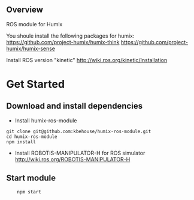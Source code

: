 ## Overview

ROS module for Humix 

You shoule install the following packages for humix:
https://github.com/project-humix/humix-think
https://github.com/project-humix/humix-sense

Install ROS version "kinetic"
http://wiki.ros.org/kinetic/Installation 

# Get Started

## Download and install dependencies

* Install humix-ros-module
```
git clone git@github.com:kbehouse/humix-ros-module.git
cd humix-ros-module
npm install
```
* Install  ROBOTIS-MANIPULATOR-H for ROS simulator
http://wiki.ros.org/ROBOTIS-MANIPULATOR-H


## Start module
        npm start
